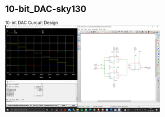 # 10-bit_DAC-sky130
10-bit DAC Curcuit Design
![2bitSchematic](https://github.com/33ronak/10-bit_DAC-sky130/blob/main/IMAGES/3bit_DAC.png?raw=true)
